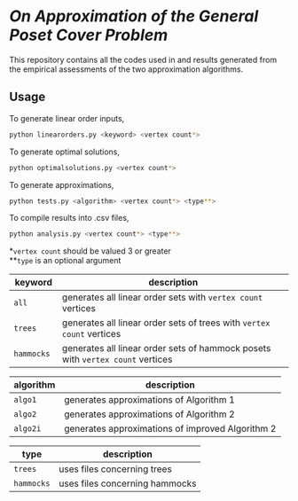 # *On Approximation of the General Poset Cover Problem*

This repository contains all the codes used in and results generated from the empirical assessments
of the two approximation algorithms.

## Usage

To generate linear order inputs,
```bash
python linearorders.py <keyword> <vertex count*>
```

To generate optimal solutions,
```bash
python optimalsolutions.py <vertex count*>
```

To generate approximations,
```bash
python tests.py <algorithm> <vertex count*> <type**>
```

To compile results into .csv files,
```bash
python analysis.py <vertex count*> <type**>
```

*`vertex count` should be valued 3 or greater  
**`type` is an optional argument  

| keyword | description |
| ------- | ----------- |
| `all` | generates all linear order sets with `vertex count` vertices |
| `trees` | generates all linear order sets of trees with `vertex count` vertices |
| `hammocks ` | generates all linear order sets of hammock posets with `vertex count` vertices |

| algorithm | description |
| --------- | ----------- |
| `algo1` | generates approximations of Algorithm 1 |
| `algo2` | generates approximations of Algorithm 2 |
| `algo2i` | generates approximations of improved Algorithm 2 |

| type | description |
| ---- | ----------- |
| `trees` | uses files concerning trees |
| `hammocks` | uses files concerning hammocks |